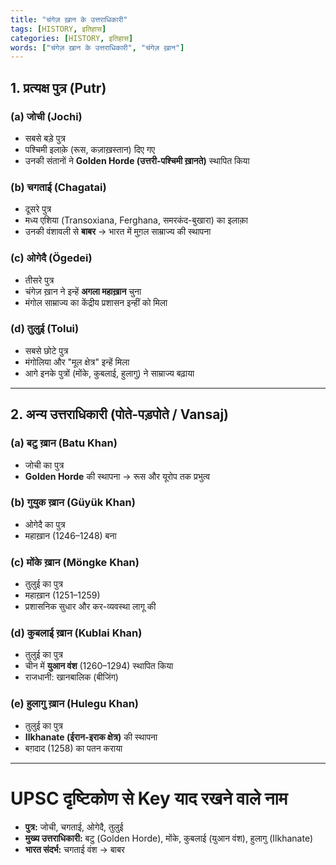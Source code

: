 ```yaml
---
title: "चंगेज़ ख़ान के उत्तराधिकारी"
tags: [HISTORY, इतिहास]
categories: [HISTORY, इतिहास]
words: ["चंगेज़ ख़ान के उत्तराधिकारी", "चंगेज़ ख़ान"]
---
```


## 1. प्रत्यक्ष पुत्र (Putr)

### (a) जोची (Jochi)
- सबसे बड़े पुत्र  
- पश्चिमी इलाक़े (रूस, कज़ाख़स्तान) दिए गए  
- उनकी संतानों ने **Golden Horde (उत्तरी-पश्चिमी ख़ानते)** स्थापित किया  

### (b) चगताई (Chagatai)
- दूसरे पुत्र  
- मध्य एशिया (Transoxiana, Ferghana, समरकंद-बुखारा) का इलाक़ा  
- उनकी वंशावली से **बाबर** → भारत में मुग़ल साम्राज्य की स्थापना  

### (c) ओगेदै (Ögedei)
- तीसरे पुत्र  
- चंगेज़ ख़ान ने इन्हें **अगला महाख़ान** चुना  
- मंगोल साम्राज्य का केंद्रीय प्रशासन इन्हीं को मिला  

### (d) तुलुई (Tolui)
- सबसे छोटे पुत्र  
- मंगोलिया और "मूल क्षेत्र" इन्हें मिला  
- आगे इनके पुत्रों (मोंके, कुबलाई, हुलागु) ने साम्राज्य बढ़ाया  

---

## 2. अन्य उत्तराधिकारी (पोते-पड़पोते / Vansaj)

### (a) बटु ख़ान (Batu Khan)  
- जोची का पुत्र  
- **Golden Horde** की स्थापना → रूस और यूरोप तक प्रभुत्व  

### (b) गुयुक ख़ान (Güyük Khan)  
- ओगेदै का पुत्र  
- महाख़ान (1246–1248) बना  

### (c) मोंके ख़ान (Möngke Khan)  
- तुलुई का पुत्र  
- महाख़ान (1251–1259)  
- प्रशासनिक सुधार और कर-व्यवस्था लागू की  

### (d) कुबलाई ख़ान (Kublai Khan)  
- तुलुई का पुत्र  
- चीन में **युआन वंश** (1260–1294) स्थापित किया  
- राजधानी: खानबालिक (बीजिंग)  

### (e) हुलागु ख़ान (Hulegu Khan)  
- तुलुई का पुत्र  
- **Ilkhanate (ईरान-इराक क्षेत्र)** की स्थापना  
- बग़दाद (1258) का पतन कराया  

---

# UPSC दृष्टिकोण से Key याद रखने वाले नाम
- **पुत्र:** जोची, चगताई, ओगेदै, तुलुई  
- **मुख्य उत्तराधिकारी:** बटु (Golden Horde), मोंके, कुबलाई (युआन वंश), हुलागु (Ilkhanate)  
- **भारत संदर्भ:** चगताई वंश → बाबर
